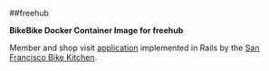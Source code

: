 ##freehub

**BikeBike Docker Container Image for freehub**

Member and shop visit [application](https://github.com/asalant/freehub/wiki) implemented in Rails by the [San Francisco Bike Kitchen](http://bikekitchen.org/).

